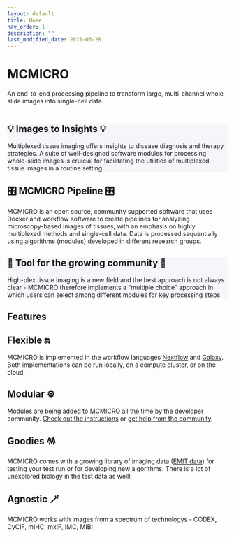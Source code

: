 ```yaml
---
layout: default
title: Home
nav_order: 1
description: ""
last_modified_date: 2021-03-28
---
```


<!-- UIkit CSS -->
<link rel="stylesheet" href="https://cdn.jsdelivr.net/npm/uikit@3.6.22/dist/css/uikit.min.css" />


<div class="uk-grid-collapse uk-flex uk-flex-middle uk-margin-medium-bottom" uk-grid>
    <div class="uk-width-2-5@m">
        <div>
            <h1>MCMICRO</h1>
            <p>An end-to-end processing pipeline to transform large, multi-channel whole slide images into single-cell data.</p>
        </div>
    </div>
    <div class="uk-width-expand@m">
        <div>
            <img src="{{ site.baseurl }}/assets/images/bg-2.png" alt="">
        </div>
    </div>
</div>


<div class="uk-section" style="background-color: #f5f6fa">
    <div class="uk-container">
        <h2>💡 Images to Insights 💡</h2>
        <p>
            Multiplexed tissue imaging offers insights to disease diagnosis and therapy strategies. A suite of well-designed software modules for processing whole-slide images is cruicial for facilitating the utilities of multiplexed tissue images in a routine setting. 
        </p>
    </div>
</div>

<div class="uk-section">
    <div class="uk-container">
        <h2>🎛️ MCMICRO Pipeline 🎛️</h2>
        <p>MCMICRO is an open source, community supported software that uses Docker and workflow software to create pipelines for analyzing microscopy-based images of tissues, with an emphasis on highly multiplexed methods and single-cell data. Data is processed sequentially using algorithms (modules) developed in different research groups.</p>
    </div>
</div>

<div class="uk-section" style="background-color: #f5f6fa">
    <div class="uk-container">
        <h2>🤝 Tool for the growing community 🤝</h2>
        <p>High-plex tissue imaging is a new field and the best approach is not always clear - MCMICRO therefore implements a “multiple choice” approach in which users can select among different modules for key processing steps</p>
    </div>
</div>

<h2 class="uk-heading-line uk-text-center uk-margin-medium-bottom uk-margin-large-top"><span>Features</span></h2>

<div class="uk-child-width-1-2@m uk-grid-small uk-grid-match" uk-grid>
    <div>
        <div class="uk-card uk-card-default uk-card-body">
            <h2 class="uk-card-title">Flexible 🔛</h2>
            <p>MCMICRO is implemented in the workflow languages <a href="">Nextflow</a> and <a href="">Galaxy</a>. Both implementations can be run locally, on a compute cluster, or on the cloud</p>
        </div>
    </div>
    <div>
        <div class="uk-card uk-card-default uk-card-body">
            <h2 class="uk-card-title">Modular ⚙️</h2>
            <p>Modules are being added to MCMICRO all the time by the developer community. <a href="">Check out the instructions</a> or <a href="">get help from the community</a>.</p>
        </div>
    </div>
    <div>
        <div class="uk-card uk-card-default uk-card-body">
            <h2 class="uk-card-title">Goodies 🪅</h2>
            <p>MCMICRO comes with a growing library of imaging data (<a href="">EMIT data</a>) for testing your test run or for developing new algorithms. There is a lot of unexplored biology in the test data as well!</p>
        </div>
    </div>
    <div>
        <div class="uk-card uk-card-default uk-card-body">
            <h2 class="uk-card-title">Agnostic 🪄</h2>
            <p>MCMICRO works with images from a spectrum of technologys - CODEX, CyCIF, mIHC, mxIF, IMC, MIBI</p>
        </div>
    </div>
</div>


<!-- UIkit JS -->
<script src="https://cdn.jsdelivr.net/npm/uikit@3.6.22/dist/js/uikit.min.js"></script>
<script src="https://cdn.jsdelivr.net/npm/uikit@3.6.22/dist/js/uikit-icons.min.js"></script>

